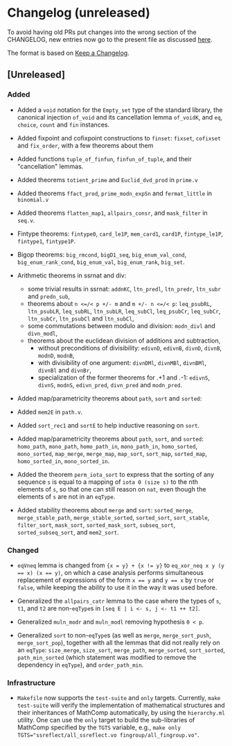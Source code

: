 # Changelog (unreleased)

To avoid having old PRs put changes into the wrong section of the CHANGELOG,
new entries now go to the present file as discussed
[here](https://github.com/math-comp/math-comp/wiki/Agenda-of-the-April-23rd-2019-meeting-9h30-to-12h30#avoiding-issues-with-changelog).

The format is based on [Keep a Changelog](https://keepachangelog.com/en/1.0.0/).

## [Unreleased]

### Added

- Added a `void` notation for the `Empty_set` type of the standard library, the
  canonical injection `of_void` and its cancellation lemma `of_voidK`, and
  `eq`, `choice`, `count` and `fin` instances.

- Added fixpoint and cofixpoint constructions to `finset`: `fixset`,
  `cofixset` and `fix_order`, with a few theorems about them

- Added functions `tuple_of_finfun`, `finfun_of_tuple`, and their
  "cancellation" lemmas.

- Added theorems `totient_prime` and `Euclid_dvd_prod` in `prime.v`

- Added theorems `ffact_prod`, `prime_modn_expSn` and `fermat_little`
  in `binomial.v`

- Added theorems `flatten_map1`, `allpairs_consr`, and `mask_filter` in `seq.v`.

- Fintype theorems: `fintype0`, `card_le1P`, `mem_card1`,
  `card1P`, `fintype_le1P`, `fintype1`, `fintype1P`.

- Bigop theorems: `big_rmcond`, `bigD1_seq`,
  `big_enum_val_cond`, `big_enum_rank_cond`,
  `big_enum_val`, `big_enum_rank`, `big_set`.

- Arithmetic theorems in ssrnat and div:
  - some trivial results in ssrnat: `addnKC`, `ltn_predl`,
    `ltn_predr`, `ltn_subr` and `predn_sub`,
  - theorems about `n <=/< p +/- m` and `m +/- n <=/< p`:
    `leq_psubRL`, `ltn_psubLR`, `leq_subRL`, `ltn_subLR`, `leq_subCl`,
    `leq_psubCr`, `leq_subCr`, `ltn_subCr`, `ltn_psubCl` and
    `ltn_subCl`,
  - some commutations between modulo and division: `modn_divl` and
    `divn_modl`,
  - theorems about the euclidean division of additions and subtraction,
     + without preconditions of divisibility: `edivnD`, `edivnB`,
       `divnD`, `divnB`, `modnD`, `modnB`,
     + with divisibility of one argument: `divnDMl`, `divnMBl`,
       `divnBMl`, `divnBl` and `divnBr`,
     + specialization of the former theorems for .+1 and .-1:
       `edivnS`, `divnS`, `modnS`, `edivn_pred`, `divn_pred` and
       `modn_pred`.

- Added map/parametricity theorems about `path`, `sort` and `sorted`:

- Added `mem2E` in `path.v`.

- Added `sort_rec1` and `sortE` to help inductive reasoning on `sort`.

- Added map/parametricity theorems about `path`, `sort`, and `sorted`:
  `homo_path`, `mono_path`, `homo_path_in`, `mono_path_in`,
  `homo_sorted`, `mono_sorted`, `map_merge`, `merge_map`, `map_sort`,
  `sort_map`, `sorted_map`, `homo_sorted_in`, `mono_sorted_in`.

- Added the theorem `perm_iota_sort` to express that the sorting of
  any sequence `s` is equal to a mapping of `iota 0 (size s)` to the
  nth elements of `s`, so that one can still reason on `nat`, even
  though the elements of `s` are not in an `eqType`.

- Added stability theorems about `merge` and `sort`: `sorted_merge`,
  `merge_stable_path`, `merge_stable_sorted`, `sorted_sort`, `sort_stable`,
  `filter_sort`, `mask_sort`, `sorted_mask_sort`, `subseq_sort`,
  `sorted_subseq_sort`, and `mem2_sort`.

### Changed

- `eqVneq` lemma is changed from `{x = y} + {x != y}` to
  `eq_xor_neq x y (y == x) (x == y)`, on which a case analysis performs
  simultaneous replacement of expressions of the form `x == y` and `y == x`
  by `true` or `false`, while keeping the ability to use it in the way
  it was used before.

- Generalized the `allpairs_catr` lemma to the case where the types of `s`,
  `t1`, and `t2` are non-`eqType`s in `[seq E | i <- s, j <- t1 ++ t2]`.

- Generalized `muln_modr` and `muln_modl` removing hypothesis `0 < p`.

- Generalized `sort` to non-`eqType`s (as well as `merge`,
  `merge_sort_push`, `merge_sort_pop`), together with all the lemmas
  that did not really rely on an `eqType`: `size_merge`, `size_sort`,
  `merge_path`, `merge_sorted`, `sort_sorted`, `path_min_sorted`
  (which statement was modified to remove the dependency in `eqType`),
  and `order_path_min`.

### Infrastructure

- `Makefile` now supports the `test-suite` and `only` targets. Currently,
  `make test-suite` will verify the implementation of mathematical structures
  and their inheritances of MathComp automatically, by using the `hierarchy.ml`
  utility. One can use the `only` target to build the sub-libraries of MathComp
  specified by the `TGTS` variable, e.g.,
  `make only TGTS="ssreflect/all_ssreflect.vo fingroup/all_fingroup.vo"`.
